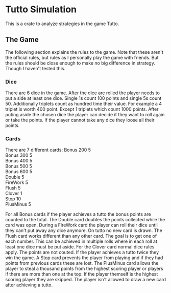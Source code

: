 # Tutto Simulation

This is a crate to analyze strategies in the game Tutto.

## The Game

The following section explains the rules to the game.
Note that these aren't the official rules, but rules as I personally play the game with friends.
But the rules should be close enough to make no big difference in strategy. Though I haven't tested this.

### Dice

There are 6 dice in the game.
After the dice are rolled the player needs to put a side at least one dice.
Single 1s count 100 points and single 5s count 50.
Additionally triplets count as hundred time their value. For example a 4 triplet is worth 400 point. Except 1 triplets which count 1000 points.
After puting aside the chosen dice the player can decide if they want to roll again or take the points. If the player cannot take any dice they loose all their points.

### Cards

There are 7 different cards:
Bonus 200  5    
Bonus 300  5    
Bonus 400  5    
Bonus 500  5    
Bonus 600  5    
Double  5      
FireWork  5    
Flush     5      
Clover  1      
Stop  10       
PlusMinus  5   

For all Bonus cards if the player achieves a tutto the bonus points are counted to the total.
The Double card doubles the points collected while the card was open.
During a FireWork card the player can roll their dice until they can't put away any dice anymore. On tutto no new card is drawn.
The Flush card works different than any other card. The goal is to get one of each number. This can be achieved in multiple rolls where in each roll at least one dice must be put aside.
For the Clover card normal dice rules apply. The points are not couted. If the player achieves a tutto twice they win the game.
A Stop card prevents the player from playing and if they had points from previous cards these are lost.
The PlusMinus card allows the player to steal a thousand points from the highest scoring player or players if there are more than one at the top. If the player themself is the highest scoring player they are skipped. The player isn't allowed to draw a new card after achieving a tutto.
